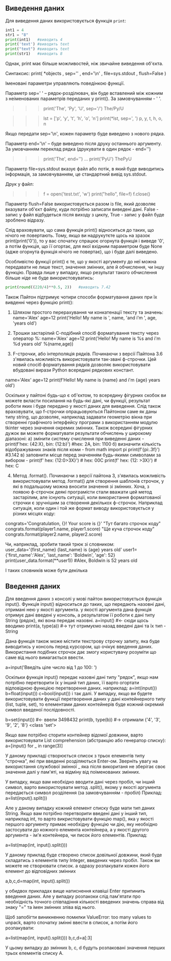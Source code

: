 ## Виведення даних

Для виведення даних використовується функція `print`:

```python
int1 = 4
str1 = "8"
print(int1)   #виводить 4
print('text') #виводить text
print("text") #виводить text
print(str1)   #виводить 8
```
Однак, print має більше можливостей, ніж звичайне виведення об'єкта.

Синтаксис:
print( *objects , sep='' , end='\n' , file=sys.stdout , flush=False )

Іменовані параметри управляють поведінкою функції.

Параметр sep=' ' – рядок-розділювач, він буде вставлений між кожним з неіменованих параметрів переданих у print(). За замовчуванням - ' '.

>>> print('The', 'Py', 'U', sep='/')
The/Py/U

>>> lst = ['p', 'y', 't', 'h', 'o', 'n']
>>> print(*lst, sep=', ')
p, y, t, h, o, n

Якщо передати sep='\n', кожен параметр буде виведено з нового рядка.

Параметр end='\n' – буде виведено після друку останнього аргументу. За умовчанням переклад рядка (друкувати в один рядок - end='')

>>> print('The', end='')
... print('PyU')
ThePyU

Параметр file=sys.stdout вказує файл або потік, в який буде виводитись інформація, за замовчуванням, це стандартний вивід sys.stdout.

Друк у файл:

>>> f = open('test.txt', 'w')
>>> print("hello", file=f)
>>> f.close()

Параметр flush=False використовується разом із file, який дозволяє вказувати об'єкт файлу, куди потрібно записати виведені дані. False - запис у файл відбудеться після виходу з циклу, True - запис у файл буде зроблено відразу.

Слід враховувати, що сама функція print() відноситься до таких, що нічого не повертають. Тому, якщо ви надрукутєте щось на зразок print(print('0')), то у вас спочатку спрацює огорнута функція і виведе '0', а потім функція, що її огортає, для якої вхідним параметром буде None (адже огорнута функція нічого не повертає), що і буде далі виведено.

Особливістю функції print() є те, що у якості аргументу до неї можна передавати не лише текст, значення змінних, але й обчислення, чи іншу функцію. Правда лише у випадку, якщо результат такого обчислення більше ніде не буде використовуватись:

```python
print(round((220/4)**0.5, 2))   #виводить 7.42
```

Також Пайтон підтримує чотири способи форматування даних при їх вивденні через функцію print():
1. Шляхом простого перерахування чи конкатенації тексту та значень:
name='Alex'
age=12
print('Hello! My name is ', name, 'and i\'m ', age, 'years old')

2. Трошки застарілий С-подібний спосіб форматування тексту через оператор %:
name='Alex'
age=12
print('Hello! My name is %s and i\'m %d years old' %(name,age))

3. F-строчки, або інтерполяція рядків. Починаючи з версії Пайтона 3.6 з'явилась можливість використовувати так-звані ф-строчки. Цей новий спосіб форматування рядків дозволяє використовувати вбудовані вирази Python всередині рядкових констант.

name='Alex'
age=12
print(f'Hello! My name is {name} and i\'m {age} years old')

Оскільки у пайтоні будь-що є об'єктом, то всередину фігурних скобок ви можете вкласти посилання на будь-які дані, чи функції, результат роботи яких і буде передано у якості даних для виведення. Слід також враховувати, що f-строчки опрацьовуються Пайтоном саме як даны типу string, що дозволяє, наприклад задавати геометрію вікна при створенні графічного інтерфейсу програми з використанням модулю tkinter через значення окремих змінних.
Також всередині фігурних дужок ви можете форматувати результати обчислень у широкому діапазоні:
а) змінити систему счислення при виведенні даних - 
print(f'hex: {42:X}, bin: {12:b}') #hex: 2A, bin: 1100
б) визначити кількість відображуваних знаків після коми - 
from math import pi
print(f'{pi:.3f}') #3.142
в) заповнити місце перед значенням будь-якими символами за вибором -
print(f' hex: {12:0>3X}') # hex: 00C
print(f' hex: {12: >3X}') # hex:   C

4. Метод .format(). Починаючи з версії пайтона 3, з'явилась можливість використовувати метод .format() для створення шаблонів строчок, у які в подальшому можна вносити значення зі змінних. Хоча, з появою ф-строчок деякі програмісти стали вважати цей метод застарілим, але існують ситуації, коли використання форматованої строчки є зручнішим за створення декількох ф-строчок. Наприклад ситуація, коли один і той же формат виводу використовується у різних місцях коду:

congrats='Congratulation, {}! Your score is {}'
"Тут багато строчок коду"
congrats.format(player1.name, player1.score)
"Ще куча строчок коду"
congrats.format(player2.name, player2.score)

Чи, наприклад, зробити такий трюк зі словником:
user_data='{first_name} {last_name} is {age} years old'
user1={'first_name':'Alex', 'last_name': 'Boldwin', 'age': 52}
print(user_data.format(**user1)) #Alex, Boldwin is 52 years old 

І таких словників може бути декілька

## Введення даних
Для введення даних з консолі у мові пайтон використовується функція input(). Функція input() відноситься до таких, що передають назовні дані, отримані нею у якості аргумента. у якості аргумента дана функція отримує дані введені у консоль, а результатом її роботи є дані типу String (рядок), які вона передає назовні.
a=input() #<- сюди щось вводимо
print(a, type(a)) #-> тут отримуємо назад введені дані та їх тип - String

Дана функція також може містити текстрову строчку запиту, яка буде виводитись у консоль перед курсором, що очікує введення даних. Використання подібних строчок дає змогу користувачу розуміти що саме від нього вимагається ввести.

a=input('Введіть ціле число від 1 до 100: ')

Оскільки функція input() передає назовні дані типу "рядок", якщо нам потрiбно перетворити їх у інший тип даних, її варто огортати відповідною функцією перетворення даних. наприклад:
a=int(input())
b=float(input())
c=bool(input())
і так далі. У випaдку, якщо ви будете використовувати функції перетворення даних у дані контейнерного типу (list, tuple, set), то елементами даних контейнерів буде кожний окремий символ введеної послідовності.

b=set(input()) #<- ввели 3498432
print(b, type(b)) #-> отримали {'4', '3', '9', '2', '8'} <class 'set'>

Якщо вам потрібно сторити контейнер відомої довжини, варто використовувати List comprehension (абстракцію або генератор списку):
a=[input() for _ in range(3)]

У даному прикладі створюється список з трьох елементів типу "строчка", які при введенні розділяються Enter-ом. Зверніть увагу на використання службової змінної _ яка після викоританя не зберігає своє значення далі у пам'яті, на відміну від поіменованих змінних.

У випадку, якщо вам необхідно вводити дані через пробіл, чи інший символ, варто використоувати метод .split(), якому у якості аргумента передається символ розділення (за замовчуванням - пробіл)
Приклад: 
a=list(input().split())

Але у даному випадку кожний елемент списку буде мати тип даних String. Якщо вам потрібно перетворити введені дані у інший тип, наприклад int, то варто викристовувати функцію map(), яка у якості першого аргументу примає необхідну функцію чи дію, яку необхідно застосувати до кожного елемента контейнера, а у якості другого аргумента - ім'я контейнера, чи писок його елементів.
Приклад:

a=list(map(int, input().split()))

У даному приклад буде створено список довільної довжини, який буде складатись з елементів типу Integer, введених через пробіл. Також ви можете не створювати список. а одразу розпакувати кожен його елемент до відповідних змінних

a,b,c,d=map(int, input().split())

у обидвох прикладах вище натиснення клавіші Enter припинить введення даних. Але у випадку розпакоки слід пам'ятати про необхідність точного співпадіння кількості введених значень справа від знаку "=" та імен змінних зліва від нього.

Щоб запобігти виникненню помилки ValueError: too many values to unpack, варто спочатку змінні ввести в список, а потім його розпакувати:

a=list(map(int, input().split()))
b,c,d=a[:3]

У цьому випадку до змінних b, c, d будуть розпаковані значення перших трьох елементів списку А.